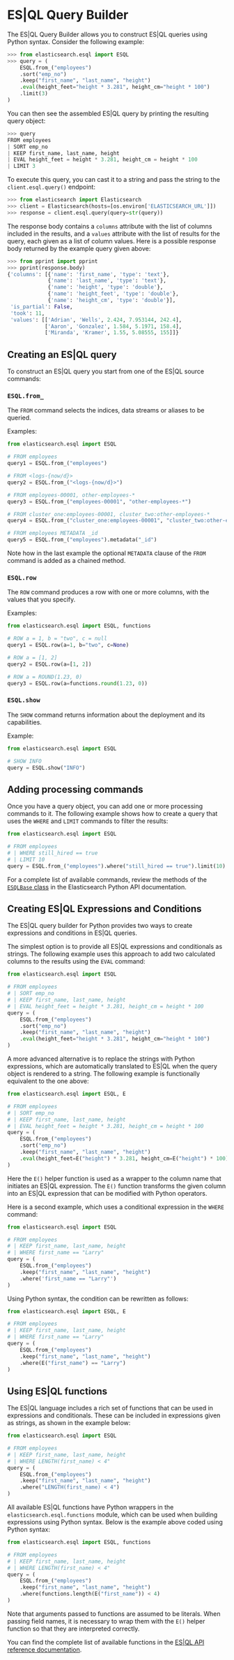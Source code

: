 # ES|QL Query Builder

The ES|QL Query Builder allows you to construct ES|QL queries using Python syntax. Consider the following example:

```python
>>> from elasticsearch.esql import ESQL
>>> query = (
    ESQL.from_("employees")
    .sort("emp_no")
    .keep("first_name", "last_name", "height")
    .eval(height_feet="height * 3.281", height_cm="height * 100")
    .limit(3)
)
```

You can then see the assembled ES|QL query by printing the resulting query object:

```python
>>> query
FROM employees
| SORT emp_no
| KEEP first_name, last_name, height
| EVAL height_feet = height * 3.281, height_cm = height * 100
| LIMIT 3
```

To execute this query, you can cast it to a string and pass the string to the `client.esql.query()` endpoint:

```python
>>> from elasticsearch import Elasticsearch
>>> client = Elasticsearch(hosts=[os.environ['ELASTICSEARCH_URL']])
>>> response = client.esql.query(query=str(query))
```

The response body contains a `columns` attribute with the list of columns included in the results, and a `values` attribute with the list of results for the query, each given as a list of column values. Here is a possible response body returned by the example query given above:

```python
>>> from pprint import pprint
>>> pprint(response.body)
{'columns': [{'name': 'first_name', 'type': 'text'},
             {'name': 'last_name', 'type': 'text'},
             {'name': 'height', 'type': 'double'},
             {'name': 'height_feet', 'type': 'double'},
             {'name': 'height_cm', 'type': 'double'}],
 'is_partial': False,
 'took': 11,
 'values': [['Adrian', 'Wells', 2.424, 7.953144, 242.4],
            ['Aaron', 'Gonzalez', 1.584, 5.1971, 158.4],
            ['Miranda', 'Kramer', 1.55, 5.08555, 155]]}
```

## Creating an ES|QL query

To construct an ES|QL query you start from one of the ES|QL source commands:

### `ESQL.from_`

The `FROM` command selects the indices, data streams or aliases to be queried.

Examples:

```python
from elasticsearch.esql import ESQL

# FROM employees
query1 = ESQL.from_("employees")

# FROM <logs-{now/d}>
query2 = ESQL.from_("<logs-{now/d}>")

# FROM employees-00001, other-employees-*
query3 = ESQL.from_("employees-00001", "other-employees-*")

# FROM cluster_one:employees-00001, cluster_two:other-employees-*
query4 = ESQL.from_("cluster_one:employees-00001", "cluster_two:other-employees-*")

# FROM employees METADATA _id
query5 = ESQL.from_("employees").metadata("_id")
```

Note how in the last example the optional `METADATA` clause of the `FROM` command is added as a chained method.

### `ESQL.row`

The `ROW` command produces a row with one or more columns, with the values that you specify.

Examples:

```python
from elasticsearch.esql import ESQL, functions

# ROW a = 1, b = "two", c = null
query1 = ESQL.row(a=1, b="two", c=None)

# ROW a = [1, 2]
query2 = ESQL.row(a=[1, 2])

# ROW a = ROUND(1.23, 0)
query3 = ESQL.row(a=functions.round(1.23, 0))
```

### `ESQL.show`

The `SHOW` command returns information about the deployment and its capabilities.

Example:

```python
from elasticsearch.esql import ESQL

# SHOW INFO
query = ESQL.show("INFO")
```

## Adding processing commands

Once you have a query object, you can add one or more processing commands to it. The following
example shows how to create a query that uses the `WHERE` and `LIMIT` commands to filter the
results:

```python
from elasticsearch.esql import ESQL

# FROM employees
# | WHERE still_hired == true
# | LIMIT 10
query = ESQL.from_("employees").where("still_hired == true").limit(10)
```

For a complete list of available commands, review the methods of the [`ESQLBase` class](https://elasticsearch-py.readthedocs.io/en/stable/esql.html) in the Elasticsearch Python API documentation.

## Creating ES|QL Expressions and Conditions

The ES|QL query builder for Python provides two ways to create expressions and conditions in ES|QL queries.

The simplest option is to provide all ES|QL expressions and conditionals as strings. The following example uses this approach to add two calculated columns to the results using the `EVAL` command:

```python
from elasticsearch.esql import ESQL

# FROM employees
# | SORT emp_no
# | KEEP first_name, last_name, height
# | EVAL height_feet = height * 3.281, height_cm = height * 100
query = (
    ESQL.from_("employees")
    .sort("emp_no")
    .keep("first_name", "last_name", "height")
    .eval(height_feet="height * 3.281", height_cm="height * 100")
)
```

A more advanced alternative is to replace the strings with Python expressions, which are automatically translated to ES|QL when the query object is rendered to a string. The following example is functionally equivalent to the one above:

```python
from elasticsearch.esql import ESQL, E

# FROM employees
# | SORT emp_no
# | KEEP first_name, last_name, height
# | EVAL height_feet = height * 3.281, height_cm = height * 100
query = (
    ESQL.from_("employees")
    .sort("emp_no")
    .keep("first_name", "last_name", "height")
    .eval(height_feet=E("height") * 3.281, height_cm=E("height") * 100)
)
```

Here the `E()` helper function is used as a wrapper to the column name that initiates an ES|QL expression. The `E()` function transforms the given column into an ES|QL expression that can be modified with Python operators.

Here is a second example, which uses a conditional expression in the `WHERE` command:

```python
from elasticsearch.esql import ESQL

# FROM employees
# | KEEP first_name, last_name, height
# | WHERE first_name == "Larry"
query = (
    ESQL.from_("employees")
    .keep("first_name", "last_name", "height")
    .where('first_name == "Larry"')
)
```

Using Python syntax, the condition can be rewritten as follows:

```python
from elasticsearch.esql import ESQL, E

# FROM employees
# | KEEP first_name, last_name, height
# | WHERE first_name == "Larry"
query = (
    ESQL.from_("employees")
    .keep("first_name", "last_name", "height")
    .where(E("first_name") == "Larry")
)
```

## Using ES|QL functions

The ES|QL language includes a rich set of functions that can be used in expressions and conditionals. These can be included in expressions given as strings, as shown in the example below:

```python
from elasticsearch.esql import ESQL

# FROM employees
# | KEEP first_name, last_name, height
# | WHERE LENGTH(first_name) < 4"
query = (
    ESQL.from_("employees")
    .keep("first_name", "last_name", "height")
    .where("LENGTH(first_name) < 4")
)
```

All available ES|QL functions have Python wrappers in the `elasticsearch.esql.functions` module, which can be used when building expressions using Python syntax. Below is the example above coded using Python syntax:

```python
from elasticsearch.esql import ESQL, functions

# FROM employees
# | KEEP first_name, last_name, height
# | WHERE LENGTH(first_name) < 4"
query = (
    ESQL.from_("employees")
    .keep("first_name", "last_name", "height")
    .where(functions.length(E("first_name")) < 4)
)
```

Note that arguments passed to functions are assumed to be literals. When passing field names, it is necessary to wrap them with the `E()` helper function so that they are interpreted correctly.

You can find the complete list of available functions in the [ES|QL API reference documentation](https://elasticsearch-py.readthedocs.io/en/stable/esql.html#module-elasticsearch.esql.functions).
